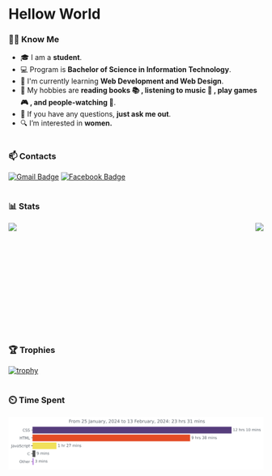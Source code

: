 <h1> Hellow World </h1>

### 🐱‍💻 Know Me

- 🎓 I am a **student**.
- 💻 Program is **Bachelor of Science in Information Technology**.
- 🌱 I'm currently learning **Web Development and Web Design**. 
- 🤔 My hobbies are **reading books 📚 , listening to music 🎵 , play games 🎮 , and people-watching 👀**.
- 💬 If you have any questions, **just ask me out**.
- 🔍 I’m interested in **women.**
<h1 align="center"></h1>

### 📫 Contacts
  
[![Gmail Badge](https://img.shields.io/badge/-Gmail-c14438?style=flat-square&logo=Gmail&logoColor=white&link=mailto:rondonbrij@gmail.com)](rondonbrij@gmail.com)
[![Facebook Badge](https://img.shields.io/badge/-Facebook-3b5998?style=flat-square&labelColor=3b5998&logo=facebook&logoColor=white&link=https://www.facebook.com/rondonbrij/)](https://www.facebook.com/rondonbrij/)
<h1 align="center"></h1>

### 📊 Stats

<img align="left" src="https://github-readme-stats.vercel.app/api?username=rondonbrij&count_private=true&show_icons=true" />
<img align="right" src="https://github-readme-stats.vercel.app/api/top-langs/?username=rondonbrij&layout=compact&langs_count=10" />
<img height="150" />

<br> <br>
<h1 align="center"></h1>

### 🏆 Trophies
[![trophy](https://github-profile-trophy.vercel.app/?username=rondonbrij&row=2&column=10&margin-w=15&margin-h=15)](https://github.com/ryo-ma/github-profile-trophy)
<h1 align="center"></h1>

### ⏲️ Time Spent
<img
  src="https://github.com/rondonbrij/rondonbrij/blob/main/images/stat.svg"
  alt="Rondonbrij's Activity"
/>
